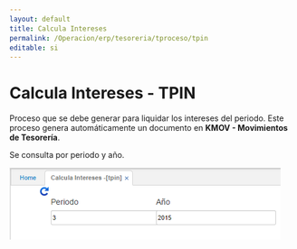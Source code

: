 ```yaml
---
layout: default
title: Calcula Intereses
permalink: /Operacion/erp/tesoreria/tproceso/tpin
editable: si
---
```


# Calcula Intereses - TPIN

Proceso que se debe generar para liquidar los intereses del periodo. Este proceso genera automáticamente un documento en **KMOV - Movimientos de Tesorería**.  

Se consulta por periodo y año.  

![](TPIN.png)


